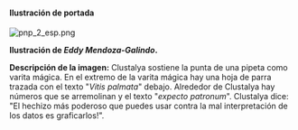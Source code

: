 #### Ilustración de portada

![pnp_2_esp.png](assets/pnp_2_esp.png)

**Ilustración de *Eddy Mendoza-Galindo*.**

**Descripción de la imagen:** Clustalya sostiene la punta de una pipeta como varita mágica. En el extremo de la varita mágica hay una hoja de parra trazada con el texto "*Vitis palmata*" debajo. Alrededor de Clustalya hay números que se arremolinan y el texto "*expecto patronum*". Clustalya dice: "El hechizo más poderoso que puedes usar contra la mal interpretación de los datos es graficarlos!".
